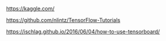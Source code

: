 https://kaggle.com/

https://github.com/nlintz/TensorFlow-Tutorials

https://ischlag.github.io/2016/06/04/how-to-use-tensorboard/

